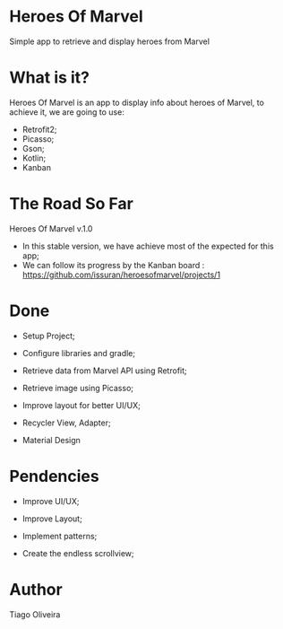 # Heroes Of Marvel
Simple app to retrieve and display heroes from Marvel

# What is it?
Heroes Of Marvel is an app to display info about heroes of Marvel, to achieve it, we are going to use:
- Retrofit2;
- Picasso;
- Gson;
- Kotlin;
- Kanban

# The Road So Far
Heroes Of Marvel v.1.0
- In this stable version, we have achieve most of the expected for this app;
- We can follow its progress by the Kanban board : https://github.com/issuran/heroesofmarvel/projects/1

# Done

- Setup Project;

- Configure libraries and gradle;

- Retrieve data from Marvel API using Retrofit;

- Retrieve image using Picasso;

- Improve layout for better UI/UX;

- Recycler View, Adapter;

- Material Design

# Pendencies

- Improve UI/UX;

- Improve Layout;

- Implement patterns;

- Create the endless scrollview;

# Author
Tiago Oliveira
